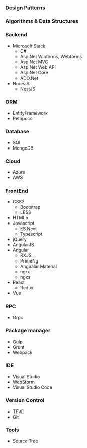 ### Design Patterns
### Algorithms & Data Structures
### Backend
- Microsoft Stack
	- C#
	- Asp.Net Winforms, Webforms
	- Asp.Net MVC
	- Asp.Net Web API
	- Asp.Net Core
    - ADO.Net
- NodeJS
	- NestJS

### ORM
- EntityFramework
- Petapoco

### Database
- SQL
- MongoDB

### Cloud
- Azure
- AWS

### FrontEnd
- CSS3
	- Bootstrap
    - LESS    
- HTML5
- Javascript
	- ES Next
    - Typescript
- jQuery
- AngularJS
- Angular
	- RXJS
    - PrimeNg
    - Angualar Material
    - ngrx
    - ngxs
- React
	- Redux
- Vue
    
### RPC
- Grpc

### Package manager
- Gulp
- Grunt
- Webpack

### IDE
- Visual Studio
- WebStorm
- Visual Studio Code

### Version Control
- TFVC
- Git

### Tools
- Source Tree

